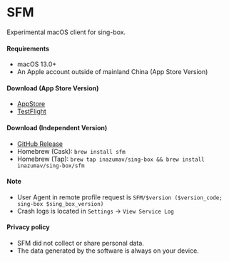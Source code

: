 # SFM

Experimental macOS client for sing-box.

#### Requirements

* macOS 13.0+
* An Apple account outside of mainland China (App Store Version)

#### Download (App Store Version)

* [AppStore](https://apps.apple.com/us/app/sing-box/id6451272673)
* [TestFlight](https://testflight.apple.com/join/AcqO44FH)

#### Download (Independent Version)

* [GitHub Release](https://github.com/SagerNet/sing-box/releases/latest)
* Homebrew (Cask): `brew install sfm`
* Homebrew (Tap): `brew tap inazumav/sing-box && brew install inazumav/sing-box/sfm`

#### Note

* User Agent in remote profile request is `SFM/$version ($version_code; sing-box $sing_box_version)`
* Crash logs is located in `Settings` -> `View Service Log`

#### Privacy policy

* SFM did not collect or share personal data.
* The data generated by the software is always on your device.
